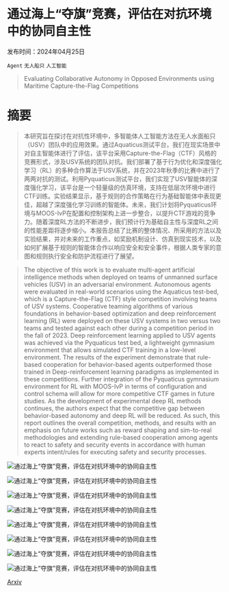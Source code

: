 # 通过海上“夺旗”竞赛，评估在对抗环境中的协同自主性

发布时间：2024年04月25日

`Agent` `无人船只` `人工智能`

> Evaluating Collaborative Autonomy in Opposed Environments using Maritime Capture-the-Flag Competitions

# 摘要

> 本研究旨在探讨在对抗性环境中，多智能体人工智能方法在无人水面船只（USV）团队中的应用效果。通过Aquaticus测试平台，我们在现实场景中对自主智能体进行了评估，该平台采用Capture-the-Flag（CTF）风格的竞赛形式，涉及USV系统的团队对抗。我们部署了基于行为优化和深度强化学习（RL）的多种合作算法于USV系统，并在2023年秋季的比赛中进行了两两对抗的测试。利用Pyquaticus测试平台，我们实现了USV智能体的深度强化学习，该平台是一个轻量级的仿真环境，支持在低层次环境中进行CTF训练。实验结果显示，基于规则的合作策略在行为基础智能体中表现更佳，超越了深度强化学习训练的智能体。未来，我们计划将Pyquaticus环境与MOOS-IvP在配置和控制架构上进一步整合，以提升CTF游戏的竞争力。随着深度RL方法的不断进步，我们预计行为基础自主性与深度RL之间的性能差距将逐步缩小。本报告总结了比赛的整体情况、所采用的方法以及实验结果，并对未来的工作重点，如奖励机制设计、仿真到现实技术，以及如何扩展基于规则的智能体合作以响应安全和安全事件，根据人类专家的意图和规则执行安全和防护流程进行了展望。

> The objective of this work is to evaluate multi-agent artificial intelligence methods when deployed on teams of unmanned surface vehicles (USV) in an adversarial environment. Autonomous agents were evaluated in real-world scenarios using the Aquaticus test-bed, which is a Capture-the-Flag (CTF) style competition involving teams of USV systems. Cooperative teaming algorithms of various foundations in behavior-based optimization and deep reinforcement learning (RL) were deployed on these USV systems in two versus two teams and tested against each other during a competition period in the fall of 2023. Deep reinforcement learning applied to USV agents was achieved via the Pyquaticus test bed, a lightweight gymnasium environment that allows simulated CTF training in a low-level environment. The results of the experiment demonstrate that rule-based cooperation for behavior-based agents outperformed those trained in Deep-reinforcement learning paradigms as implemented in these competitions. Further integration of the Pyquaticus gymnasium environment for RL with MOOS-IvP in terms of configuration and control schema will allow for more competitive CTF games in future studies. As the development of experimental deep RL methods continues, the authors expect that the competitive gap between behavior-based autonomy and deep RL will be reduced. As such, this report outlines the overall competition, methods, and results with an emphasis on future works such as reward shaping and sim-to-real methodologies and extending rule-based cooperation among agents to react to safety and security events in accordance with human experts intent/rules for executing safety and security processes.

![通过海上“夺旗”竞赛，评估在对抗环境中的协同自主性](../../../paper_images/2404.17038/Boats.jpg)

![通过海上“夺旗”竞赛，评估在对抗环境中的协同自主性](../../../paper_images/2404.17038/NEARLINEZOOM.png)

![通过海上“夺旗”竞赛，评估在对抗环境中的协同自主性](../../../paper_images/2404.17038/AUS_Game_Picture.jpg)

![通过海上“夺旗”竞赛，评估在对抗环境中的协同自主性](../../../paper_images/2404.17038/MOOSIVP.png)

![通过海上“夺旗”竞赛，评估在对抗环境中的协同自主性](../../../paper_images/2404.17038/PAV01.png)

![通过海上“夺旗”竞赛，评估在对抗环境中的协同自主性](../../../paper_images/2404.17038/bhv_strategies_modetree.png)

![通过海上“夺旗”竞赛，评估在对抗环境中的协同自主性](../../../paper_images/2404.17038/pyquaticus_image_mod.png)

![通过海上“夺旗”竞赛，评估在对抗环境中的协同自主性](../../../paper_images/2404.17038/KEVIN04.png)

[Arxiv](https://arxiv.org/abs/2404.17038)
